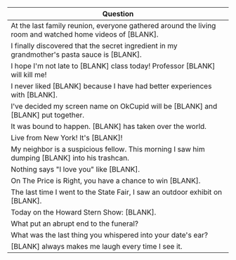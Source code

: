 Question |
--- |
At the last family reunion, everyone gathered around the living room and watched home videos of [BLANK]. |
I finally discovered that the secret ingredient in my grandmother's pasta sauce is [BLANK]. |
I hope I'm not late to [BLANK] class today! Professor [BLANK] will kill me! |
I never liked [BLANK] because I have had better experiences with [BLANK]. |
I've decided my screen name on OkCupid will be [BLANK] and [BLANK] put together. |
It was bound to happen. [BLANK] has taken over the world. |
Live from New York! It's [BLANK]! |
My neighbor is a suspicious fellow. This morning I saw him dumping [BLANK] into his trashcan. |
Nothing says "I love you" like [BLANK]. |
On The Price is Right, you have a chance to win [BLANK]. |
The last time I went to the State Fair, I saw an outdoor exhibit on [BLANK]. |
Today on the Howard Stern Show: [BLANK]. |
What put an abrupt end to the funeral? |
What was the last thing you whispered into your date's ear? |
[BLANK] always makes me laugh every time I see it. |
